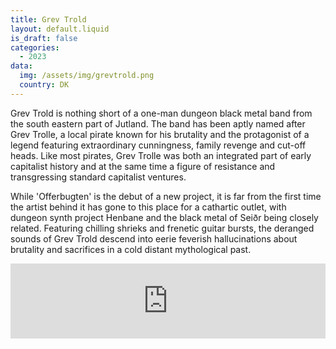 ```yaml
---
title: Grev Trold
layout: default.liquid
is_draft: false
categories:
  - 2023
data:
  img: /assets/img/grevtrold.png
  country: DK
---
```



<p>Grev Trold is nothing short of a one-man dungeon black metal band from the south eastern part of Jutland. The band has been aptly named after Grev Trolle, a local pirate known for his brutality and the protagonist of a legend featuring extraordinary cunningness, family revenge and cut-off heads. Like most pirates, Grev Trolle was both an integrated part of early capitalist history and at the same time a figure of resistance and transgressing standard capitalist ventures. </p>
<p>While 'Offerbugten' is the debut of a new project, it is far from the first time the artist behind it has gone to this place for a cathartic outlet, with dungeon synth project Henbane and the black metal of Seiðr being closely related. Featuring chilling shrieks and frenetic guitar bursts, the deranged sounds of Grev Trold descend into eerie feverish hallucinations about brutality and sacrifices in a cold distant mythological past.</p>

<iframe style="border: 0; width: 100%; height: 120px;" src="https://bandcamp.com/EmbeddedPlayer/album=3007593451/size=large/bgcol=ffffff/linkcol=0687f5/tracklist=false/artwork=small/transparent=true/" seamless><a href="https://galvornrecords.bandcamp.com/album/offerbugten">Offerbugten by Grev Trold</a></iframe>